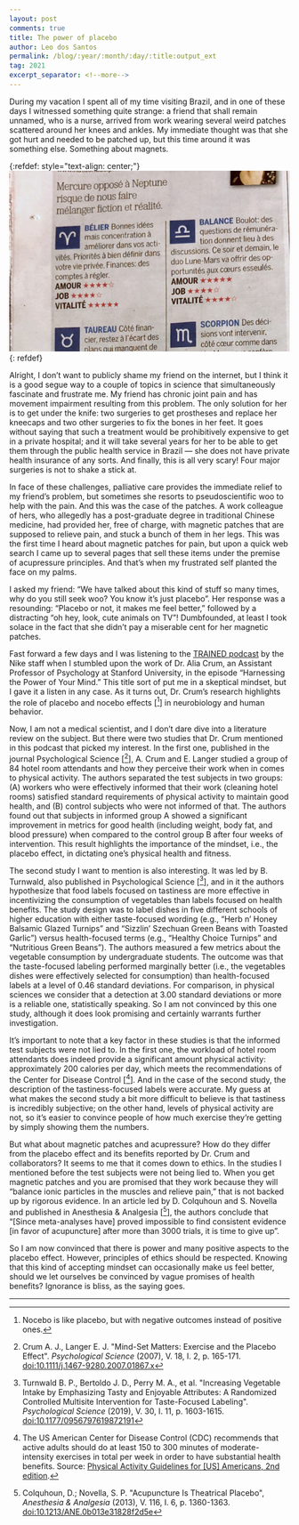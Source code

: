 ```yaml
---
layout: post
comments: true
title: The power of placebo
author: Leo dos Santos
permalink: /blog/:year/:month/:day/:title:output_ext
tag: 2021
excerpt_separator: <!--more-->
---
```


During my vacation I spent all of my time visiting Brazil, and in one of these days I witnessed something quite strange: a friend that shall remain unnamed, who is a nurse, arrived from work wearing several weird patches scattered around her knees and ankles. My immediate thought was that she got hurt and needed to be patched up, but this time around it was something else. Something about magnets.

<!--more-->
{:refdef: style="text-align: center;"}
![Placebo](/blog_assets/2021-01-06.jpeg "Placebo")
{: refdef}

Alright, I don’t want to publicly shame my friend on the internet, but I think it is a good segue way to a couple of topics in science that simultaneously fascinate and frustrate me. My friend has chronic joint pain and has movement impairment resulting from this problem. The only solution for her is to get under the knife: two surgeries to get prostheses and replace her kneecaps and two other surgeries to fix the bones in her feet. It goes without saying that such a treatment would be prohibitively expensive to get in a private hospital; and it will take several years for her to be able to get them through the public health service in Brazil — she does not have private health insurance of any sorts. And finally, this is all very scary! Four major surgeries is not to shake a stick at.

In face of these challenges, palliative care provides the immediate relief to my friend’s problem, but sometimes she resorts to pseudoscientific woo to help with the pain. And this was the case of the patches. A work colleague of hers, who allegedly has a post-graduate degree in traditional Chinese medicine, had provided her, free of charge, with magnetic patches that are supposed to relieve pain, and stuck a bunch of them in her legs. This was the first time I heard about magnetic patches for pain, but upon a quick web search I came up to several pages that sell these items under the premise of acupressure principles. And that’s when my frustrated self planted the face on my palms.

I asked my friend: “We have talked about this kind of stuff so many times, why do you still seek woo? You know it’s just placebo”. Her response was a resounding: “Placebo or not, it makes me feel better,” followed by a distracting “oh hey, look, cute animals on TV”! Dumbfounded, at least I took solace in the fact that she didn’t pay a miserable cent for her magnetic patches.

Fast forward a few days and I was listening to the [TRAINED podcast](https://podcasts.apple.com/us/podcast/trained/id1414073313) by the Nike staff when I stumbled upon the work of Dr. Alia Crum, an Assistant Professor of Psychology at Stanford University, in the episode “Harnessing the Power of Your Mind.” This title sort of put me in a skeptical mindset, but I gave it a listen in any case. As it turns out, Dr. Crum’s research highlights the role of placebo and nocebo effects \[[^1]\] in neurobiology and human behavior.

Now, I am not a medical scientist, and I don’t dare dive into a literature review on the subject. But there were two studies that Dr. Crum mentioned in this podcast that picked my interest. In the first one, published in the journal Psychological Science \[[^2]\], A. Crum and E. Langer studied a group of 84 hotel room attendants and how they perceive their work when in comes to physical activity. The authors separated the test subjects in two groups: (A) workers who were effectively informed that their work (cleaning hotel rooms) satisfied standard requirements of physical activity to maintain good health, and (B) control subjects who were not informed of that. The authors found out that subjects in informed group A showed a significant improvement in metrics for good health (including weight, body fat, and blood pressure) when compared to the control group B after four weeks of intervention. This result highlights the importance of the mindset, i.e., the placebo effect, in dictating one’s physical health and fitness.

The second study I want to mention is also interesting. It was led by B. Turnwald, also published in Psychological Science \[[^3]\], and in it the authors hypothesize that food labels focused on tastiness are more effective in incentivizing the consumption of vegetables than labels focused on health benefits. The study design was to label dishes in five different schools of higher education with either taste-focused wording (e.g., “Herb n’ Honey Balsamic Glazed Turnips” and “Sizzlin’ Szechuan Green Beans with Toasted Garlic”) versus health-focused terms (e.g., “Healthy Choice Turnips” and “Nutritious Green Beans”). The authors measured a few metrics about the vegetable consumption by undergraduate students. The outcome was that the taste-focused labeling performed marginally better (i.e., the vegetables dishes were effectively selected for consumption) than health-focused labels at a level of 0.46 standard deviations. For comparison, in physical sciences we consider that a detection at 3.00 standard deviations or more is a reliable one, statistically speaking. So I am not convinced by this one study, although it does look promising and certainly warrants further investigation.

It’s important to note that a key factor in these studies is that the informed test subjects were not lied to. In the first one, the workload of hotel room attendants does indeed provide a significant amount physical activity: approximately 200 calories per day, which meets the recommendations of the Center for Disease Control \[[^4]\]. And in the case of the second study, the description of the tastiness-focused labels were accurate. My guess at what makes the second study a bit more difficult to believe is that tastiness is incredibly subjective; on the other hand, levels of physical activity are not, so it’s easier to convince people of how much exercise they’re getting by simply showing them the numbers.

But what about magnetic patches and acupressure? How do they differ from the placebo effect and its benefits reported by Dr. Crum and collaborators? It seems to me that it comes down to ethics. In the studies I mentioned before the test subjects were not being lied to. When you get magnetic patches and you are promised that they work because they will “balance ionic particles in the muscles and relieve pain,” that is not backed up by rigorous evidence. In an article led by D. Colquhoun and S. Novella and published in Anesthesia & Analgesia \[[^5]\], the authors conclude that “[Since meta-analyses have] proved impossible to find consistent evidence [in favor of acupuncture] after more than 3000 trials, it is time to give up”. 

So I am now convinced that there is power and many positive aspects to the placebo effect. However, principles of ethics should be respected. Knowing that this kind of accepting mindset can occasionally make us feel better, should we let ourselves be convinced by vague promises of health benefits? Ignorance is bliss, as the saying goes.

----------------

[^1]: Nocebo is like placebo, but with negative outcomes instead of positive ones.

[^2]: Crum A. J., Langer E. J. "Mind-Set Matters: Exercise and the Placebo Effect". *Psychological Science* (2007), V. 18, I. 2, p. 165-171. [doi:10.1111/j.1467-9280.2007.01867.x](https://journals.sagepub.com/doi/full/10.1111/j.1467-9280.2007.01867.x)

[^3]: Turnwald B. P., Bertoldo J. D., Perry M. A., et al. "Increasing Vegetable Intake by Emphasizing Tasty and Enjoyable Attributes: A Randomized Controlled Multisite Intervention for Taste-Focused Labeling". *Psychological Science* (2019), V. 30, I. 11, p. 1603-1615. [doi:10.1177/0956797619872191](https://journals.sagepub.com/doi/full/10.1177/0956797619872191)

[^4]: The US American Center for Disease Control (CDC) recommends that active adults should do at least 150 to 300 minutes of moderate-intensity exercises in total per week in order to have substantial health benefits. Source: [Physical Activity Guidelines for [US] Americans, 2nd edition](https://health.gov/sites/default/files/2019-09/Physical_Activity_Guidelines_2nd_edition.pdf).

[^5]: Colquhoun, D.; Novella, S. P. "Acupuncture Is Theatrical Placebo", *Anesthesia & Analgesia* (2013), V. 116, I. 6, p. 1360-1363. [doi:10.1213/ANE.0b013e31828f2d5e](https://journals.lww.com/anesthesia-analgesia/Fulltext/2013/06000/Acupuncture_Is_Theatrical_Placebo.25.aspx)